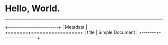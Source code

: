 # Hello, World.

---

+-------------------------+
| Metadata                |
+=======+=================+
| title | Simple Document |
+-------+-----------------+
